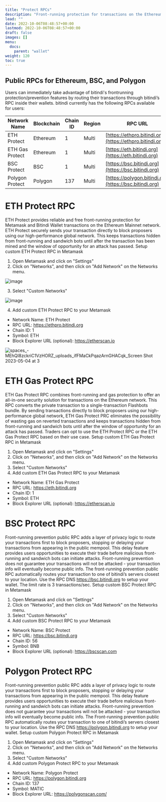 ```yaml
---
title: "Protect RPCs"
description: "Front-running protection for transactions on the Ethereum, BSC and Polygon Network."
lead: ""
date: 2022-10-06T08:48:57+00:00
lastmod: 2022-10-06T08:48:57+00:00
draft: false
images: []
menu:
  docs:
    parent: "wallet"
weight: 120
toc: true
---
```

## Public RPCs for Ethereum, BSC, and Polygon

Users can immediately take advantage of bitindi's frontrunning protection/prevention features by routing their transactions through bitindi’s RPC inside their wallets. bitindi currently has the following RPCs available for users:

|  Network Name   | Blockchain  | Chain ID    | Region  | RPC URL  |
| ---------------  | -------------  |----------   | --------- | ----------- |
| ETH Protect   | Ethereum  |1  | Multi | [https://ethpro.bitindi.org](https://ethpro.bitindi.org) |
| ETH Gas Protect  | Ethereum  |1  | Multi | [https://eth.bitindi.org](https://eth.bitindi.org) |
| BSC Protect   | BSC  |1  | Multi | [https://bsc.bitindi.org](https://bsc.bitindi.org) |
| Polygon Protect  | Polygon  | 137  | Multi | [https://polygon.bitindi.org](https://bsc.bitindi.org) |


# ETH Protect RPC

ETH Protect provides reliable and free front-running protection for Metamask and Bitindi Wallet transactions on the Ethereum Mainnet network.
ETH Protect securely sends your transaction directly to block proposers using our high-performance global network. This keeps transactions hidden from front-running and sandwich bots until after the transaction has been mined and the window of opportunity for an attack has passed.
Setup custom ETH Protect RPC in Metamask
1. Open Metamask and click on "Settings"
2. Click on "Networks", and then click on "Add Network" on the Networks menu.
   
![image](https://github.com/bitindi/docs/assets/119077822/430da26f-7f1a-4162-a21d-f9381ebb5360)

3. Select "Custom Networks"
   
![image](https://github.com/bitindi/docs/assets/119077822/0004266f-a4ab-44aa-9194-e599dd01bba0)

4. Add custom ETH Protect RPC to your Metamask
- Network Name:  ETH Protect
- RPC URL: https://ethpro.bitindi.org
- Chain ID: 1
- Symbol: ETH
- Block Explorer URL (optional): https://etherscan.io

![spaces_-MEhQI8zckriC1VzHORZ_uploads_ifFMaCkPqazArnGHACqk_Screen Shot 2023-05-04 at 3](https://github.com/bitindi/docs/assets/119077822/fbd3f3a0-4f4c-4b76-9dd5-77918c2929d2)


# ETH Gas Protect RPC

ETH Gas Protect RPC combines front-running and gas protection to offer an all-in-one security solution for transactions on the Ethereum network. This RPC converts the private transaction to a single-transaction Flashbots bundle. By sending transactions directly to block proposers using our high-performance global network, ETH Gas Protect PRC eliminates the possibility of wasting gas on reverted transactions and keeps transactions hidden from front-running and sandwich bots until after the window of opportunity for an attack has passed. Traders can opt to use the ETH Protect RPC or the ETH Gas Protect RPC based on their use case.
Setup custom ETH Gas Protect RPC in Metamask
1. Open Metamask and click on "Settings"
2. Click on "Networks", and then click on "Add Network" on the Networks menu.
3. Select "Custom Networks"
4. Add custom ETH Gas Protect RPC to your Metamask
- Network Name:  ETH Gas Protect
- RPC URL: https://eth.bitindi.org
- Chain ID: 1
- Symbol: ETH
- Block Explorer URL (optional): https://etherscan.io

# BSC Protect RPC

Front-running prevention public RPC adds a layer of privacy logic to route your transactions first to block proposers, stopping or delaying your transactions from appearing in the public mempool. This delay feature provides users opportunities to execute their trade before malicious front-running and sandwich bots can initiate attacks. Front-running prevention does not guarantee your transactions will not be attacked - your transaction info will eventually become public info.
The front-running prevention public RPC automatically routes your transaction to one of bitindi’s servers closest to your location. Use the RPC DNS https://bsc.bitindi.org to setup your wallet.
The limit rate is 3 transactions/sec. 
Setup custom BSC Protect RPC in Metamask
1. Open Metamask and click on "Settings"
2. Click on "Networks", and then click on "Add Network" on the Networks menu.
3. Select "Custom Networks"
4. Add custom BSC Protect RPC to your Metamask
- Network Name:  BSC Protect
- RPC URL: https://bsc.bitindi.org
- Chain ID: 56
- Symbol: BNB
- Block Explorer URL (optional): https://bscscan.com

# Polygon Protect RPC

Front-running prevention public RPC adds a layer of privacy logic to route your transactions first to block proposers, stopping or delaying your transactions from appearing in the public mempool. This delay feature provides users opportunities to execute their trade before malicious front-running and sandwich bots can initiate attacks. Front-running prevention does not guarantee your transactions will not be attacked - your transaction info will eventually become public info.
The Front-running prevention public RPC automatically routes your transaction to one of bitindi’s servers closest to your location. Use the RPC DNS https://polygon.bitindi.org to setup your wallet.
Setup custom Polygon Protect RPC in Metamask
1. Open Metamask and click on "Settings"
2. Click on "Networks", and then click on "Add Network" on the Networks menu.
3. Select "Custom Networks"
4. Add custom Polygon Protect RPC to your Metamask
- Network Name:  Polygon Protect
- RPC URL: https://polygon.bitindi.org
- Chain ID: 137
- Symbol: MATIC
- Block Explorer URL: https://polygonscan.com/
